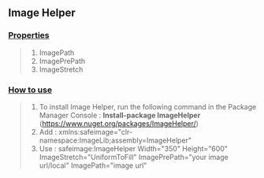 <head>
<meta content="en-us" http-equiv="Content-Language" />
<meta content="text/html; charset=utf-8" http-equiv="Content-Type" />
<link href="../main.css" rel="stylesheet" type="text/css" />
<link href="../code.css" rel="stylesheet" type="text/css" />
<script src="../rainbow.min.js"></script>
</head>

<body>

## Image Helper ##
### <u> Properties </u> ###

>1. ImagePath
>2. ImagePrePath
>3. ImageStretch

### <u> How to use </u> ###

>1. To install Image Helper, run the following command in the Package Manager Console : <b>Install-package ImageHelper</b> 
(https://www.nuget.org/packages/ImageHelper/)
>2. Add : xmlns:safeimage="clr-namespace:ImageLib;assembly=ImageHelper"
>3. Use : safeimage:ImageHelper Width="350" Height="600" ImageStretch="UniformToFill" ImagePrePath="your image url/local" ImagePath="image url"

</body>

</html>
